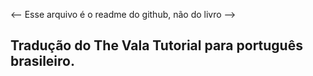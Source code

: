 <-- Esse arquivo é o readme do github, não do livro -->
## Tradução do The Vala Tutorial para português brasileiro.
